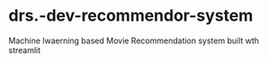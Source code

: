 # drs.-dev-recommendor-system
Machine lwaerning based Movie Recommendation system built wth streamlit
